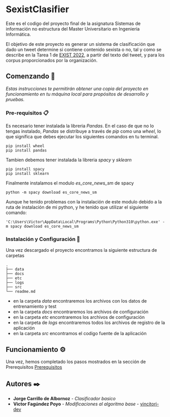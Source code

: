 # SexistClasifier

Este es el codigo del proyecto final de la asignatura Sistemas de
información no estructura del Master Universitario en Ingeniería
Informática.

El objetivo de este proyecto es generar un sistema de clasificación
que dado un tweet determine si contiene contenido sexista o no, tal y como 
se describe en la Tarea 1 de [EXIST 2022](http://nlp.uned.es/exist2022/), 
a partir del texto del tweet, y para los corpus proporcionados 
por la organización.


## Comenzando 🚀

_Estas instrucciones te permitirán obtener una copia del proyecto en funcionamiento en tu máquina local para propósitos de desarrollo y pruebas._


### Pre-requisitos 📋
Es necesario tener instalada la libreria _Pandas_. En el caso de que no lo
tengas instalado, _Pandas_ se distribuye a
través de _pip_ como una _wheel_, lo que significa que debes ejecutar los 
siguientes comandos en tu terminal.

```
pip install wheel
pip install pandas
```
Tambien debemos tener instalada la libreria _spacy_ y _sklearn_
```
pip install spacy
pip install sklearn
```
Finalmente instalamos el modulo _es_core_news_sm_ de spacy
```
python -m spacy download es_core_news_sm
```
Aunque he tenido problemas con la instalación de este modulo debido a la ruta
de instalación de mi python, y he tenido que utilizar el siguiente comando:
```
'C:\Users\Victor\AppData\Local\Programs\Python\Python310\python.exe' -m spacy download es_core_news_sm
```
### Instalación y Configuración 🔧

Una vez descargado el proyecto encontramos la siguiente estructura de carpetas
```
.
├── data
├── docs
├── etc
├── logs
├── src
└── readme.md
```    
* en la carpeta _data_ encontraremos los archivos con los datos de entrenamiento
 y test
* en la carpeta _docs_ encontraremos los archivos de configuración
* en la carpeta _etc_ encontraremos los archivos de configuración
* en la carpeta de _logs_ encontraremos todos los archivos de registro de
la aplicación
* en la carpeta _src_ encontramos el codigo fuente de la aplicación


## Funcionamiento ⚙️

Una vez, hemos completado los pasos mostrados en la sección de Prerequisitos 
[Prerequisitos](#pre-requisitos_📋)


## Autores ✒️

* **Jorge Carrillo de Albornoz** - *Clasificador basico*
* **Victor Fagúndez Poyo** - *Modificaciones al algoritmo base* - [vincitori-dev](https://github.com/vincitori-dev)



